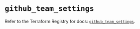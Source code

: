 # `github_team_settings`

Refer to the Terraform Registry for docs: [`github_team_settings`](https://registry.terraform.io/providers/integrations/github/5.43.0/docs/resources/team_settings).
